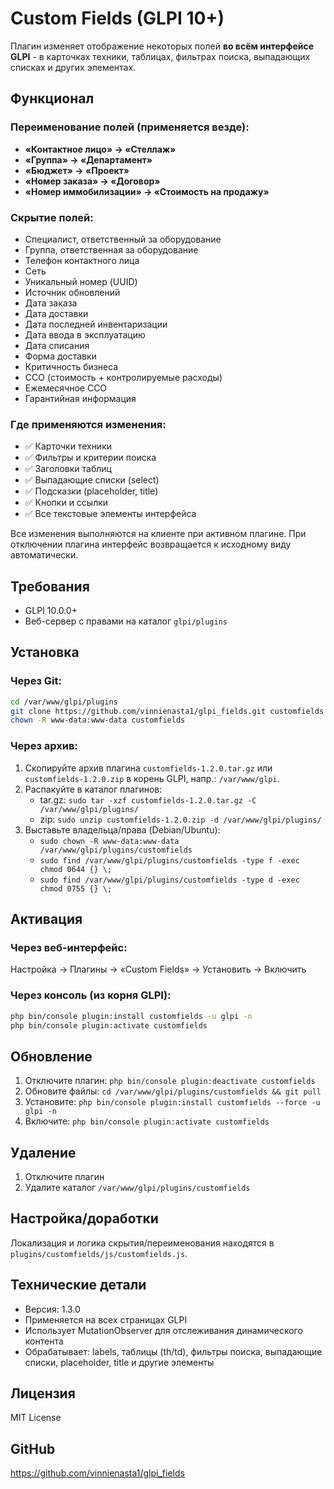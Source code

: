 # Custom Fields (GLPI 10+)

Плагин изменяет отображение некоторых полей **во всём интерфейсе GLPI** - в карточках техники, таблицах, фильтрах поиска, выпадающих списках и других элементах.

## Функционал

### Переименование полей (применяется везде):
- **«Контактное лицо» → «Стеллаж»**
- **«Группа» → «Департамент»**
- **«Бюджет» → «Проект»**
- **«Номер заказа» → «Договор»**
- **«Номер иммобилизации» → «Стоимость на продажу»**

### Скрытие полей:
- Специалист, ответственный за оборудование
- Группа, ответственная за оборудование
- Телефон контактного лица
- Сеть
- Уникальный номер (UUID)
- Источник обновлений
- Дата заказа
- Дата доставки
- Дата последней инвентаризации
- Дата ввода в эксплуатацию
- Дата списания
- Форма доставки
- Критичность бизнеса
- СCO (стоимость + контролируемые расходы)
- Ежемесячное СCO
- Гарантийная информация

### Где применяются изменения:
- ✅ Карточки техники
- ✅ Фильтры и критерии поиска
- ✅ Заголовки таблиц
- ✅ Выпадающие списки (select)
- ✅ Подсказки (placeholder, title)
- ✅ Кнопки и ссылки
- ✅ Все текстовые элементы интерфейса

Все изменения выполняются на клиенте при активном плагине. При отключении плагина интерфейс возвращается к исходному виду автоматически.

## Требования
- GLPI 10.0.0+
- Веб-сервер с правами на каталог `glpi/plugins`

## Установка

### Через Git:
```bash
cd /var/www/glpi/plugins
git clone https://github.com/vinnienasta1/glpi_fields.git customfields
chown -R www-data:www-data customfields
```

### Через архив:
1. Скопируйте архив плагина `customfields-1.2.0.tar.gz` или `customfields-1.2.0.zip` в корень GLPI, напр.: `/var/www/glpi`.
2. Распакуйте в каталог плагинов:
   - tar.gz: `sudo tar -xzf customfields-1.2.0.tar.gz -C /var/www/glpi/plugins/`
   - zip: `sudo unzip customfields-1.2.0.zip -d /var/www/glpi/plugins/`
3. Выставьте владельца/права (Debian/Ubuntu):
   - `sudo chown -R www-data:www-data /var/www/glpi/plugins/customfields`
   - `sudo find /var/www/glpi/plugins/customfields -type f -exec chmod 0644 {} \;`
   - `sudo find /var/www/glpi/plugins/customfields -type d -exec chmod 0755 {} \;`

## Активация

### Через веб-интерфейс:
Настройка → Плагины → «Custom Fields» → Установить → Включить

### Через консоль (из корня GLPI):
```bash
php bin/console plugin:install customfields -u glpi -n
php bin/console plugin:activate customfields
```

## Обновление
1. Отключите плагин: `php bin/console plugin:deactivate customfields`
2. Обновите файлы: `cd /var/www/glpi/plugins/customfields && git pull`
3. Установите: `php bin/console plugin:install customfields --force -u glpi -n`
4. Включите: `php bin/console plugin:activate customfields`

## Удаление
1. Отключите плагин
2. Удалите каталог `/var/www/glpi/plugins/customfields`

## Настройка/доработки
Локализация и логика скрытия/переименования находятся в `plugins/customfields/js/customfields.js`.

## Технические детали
- Версия: 1.3.0
- Применяется на всех страницах GLPI
- Использует MutationObserver для отслеживания динамического контента
- Обрабатывает: labels, таблицы (th/td), фильтры поиска, выпадающие списки, placeholder, title и другие элементы

## Лицензия
MIT License

## GitHub
https://github.com/vinnienasta1/glpi_fields
